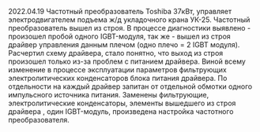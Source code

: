 2022.04.19 Частотный преобразователь Toshiba 37кВт, управляет электродвигателем подъема ж/д 
укладочного крана УК-25. Частотный преобразователь вышел из строя.
В процессе диагностики выявлено - произошел пробой одного IGBT-модуля, так же - 
вышел из строя драйвер управления данным плечом (одно плечо = 2 IGBT модуля).
Расчертил схему драйвера, стало понятно, что выход из строя произошел только из-за проблем с питанием драйвера.
Виной всему изменение в процессе эксплуатации параметров фильтрующих электролитических конденсаторов блока питания драйвера.
По отдельности на каждый драйвер запитан от отдельной обмотки одного импульсного источника питания.
Заменены фильтрующие, электролитические конденсаторы, элементы вышедшего из строя драйвера , один IGBT-модуль, 
произведена настройка частотного преобразователя.
